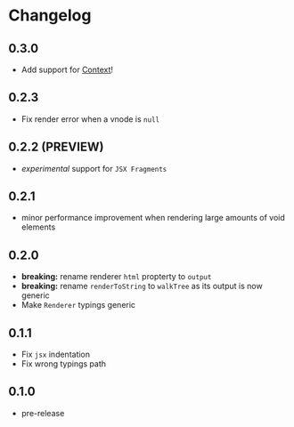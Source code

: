 # Changelog

## 0.3.0

* Add support for [Context](https://reactjs.org/docs/context.html)!

## 0.2.3

* Fix render error when a vnode is `null`

## 0.2.2 (PREVIEW)

* _experimental_ support for `JSX Fragments`

## 0.2.1

* minor performance improvement when rendering large amounts of void elements

## 0.2.0

* **breaking:** rename renderer `html` propterty to `output`
* **breaking:** rename `renderToString` to `walkTree` as its output is now generic
* Make `Renderer` typings generic

## 0.1.1

* Fix `jsx` indentation
* Fix wrong typings path

## 0.1.0

* pre-release
